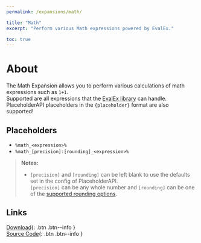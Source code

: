 ```yaml
---
permalink: /expansions/math/

title: "Math"
excerpt: "Perform various Math expressions powered by EvalEx."

toc: true
---
```


# About
The Math Expansion allows you to perform various calculations of math expressions such as `1+1`.  
Supported are all expressions that the [EvalEx library](https://github.com/uklimaschewski/EvalEx) can handle. PlaceholderAPI placeholders in the `{placeholder}` format are also supported!

## Placeholders
- `%math_<expression>%`
- `%math_[precision]:[rounding]_<expression>%`

> **Notes:**  
> - `[precision]` and `[rounding]` can be left blank to use the defaults set in the config of PlaceholderAPI.  
>   `[precision]` can be any whole number and `[rounding]` can be one of the [supported rounding options](https://github.com/Andre601/Math-Expansion/wiki/Config-options#rounding).

## Links

[<i class="fas fa-cloud-download-alt"></i> Download](https://api.extendedclip.com/expansions/math){: .btn .btn--info }  
[<i class="fab fa-github"></i> Source Code](https://github.com/Andre601/Math-Expansion){: .btn .btn--info }